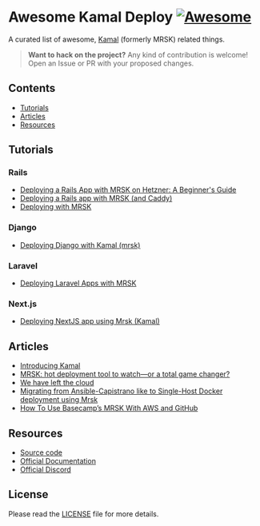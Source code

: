 # Awesome Kamal Deploy [![Awesome](https://awesome.re/badge.svg)](https://awesome.re)

A curated list of awesome, [Kamal](https://kamal-deploy.org) (formerly MRSK) related things.

> **Want to hack on the project?** Any kind of contribution is welcome! Open an Issue or PR with your proposed changes.

## Contents

- [Tutorials](#tutorials)
- [Articles](#articles)
- [Resources](#resources)

## Tutorials

### Rails
- [Deploying a Rails App with MRSK on Hetzner: A Beginner's Guide](https://dev.to/adrienpoly/deploying-a-rails-app-with-mrsk-on-hetzner-a-beginners-guide-39kp)
- [Deploying a Rails app with MRSK (and Caddy)](https://greg.molnar.io/blog/deploying-a-rails-app-with-mrsk/)
- [Deploying with MRSK](https://www.driftingruby.com/episodes/deploying-with-mrsk)

### Django
- [Deploying Django with Kamal (mrsk)](https://anthonynsimon.com/blog/kamal-deploy/)

### Laravel
- [Deploying Laravel Apps with MRSK](https://www.youtube.com/watch?v=BKquUJ5tuq0)

### Next.js
- [Deploying NextJS app using Mrsk (Kamal)](https://medium.com/@ruslanfg/deploying-nextjs-using-mrsk-819aa9eb83ba)

## Articles
- [Introducing Kamal](https://world.hey.com/dhh/introducing-kamal-9330a267)
- [MRSK: hot deployment tool to watch—or a total game changer?](https://evilmartians.com/chronicles/mrsk-hot-deployment-tool-or-total-game-changer)
- [We have left the cloud](https://world.hey.com/dhh/we-have-left-the-cloud-251760fb)
- [Migrating from Ansible-Capistrano like to Single-Host Docker deployment using Mrsk](https://www.stefanwienert.de/blog/2023/03/30/rails-mrsk-deployment-migrating-from-ansible-capistrano-like-to-single-host-docker-deployment-using-mrsk/)
- [How To Use Basecamp’s MRSK With AWS and GitHub](https://jetrockets.com/blog/how-to-use-basecamp-s-mrsk-with-aws-and-github)

## Resources
- [Source code](https://github.com/basecamp/kamal)
- [Official Documentation](https://kamal-deploy.org)
- [Official Discord](https://discord.com/invite/YgHVT7GCXS)

## License
Please read the [LICENSE](LICENSE) file for more details.
